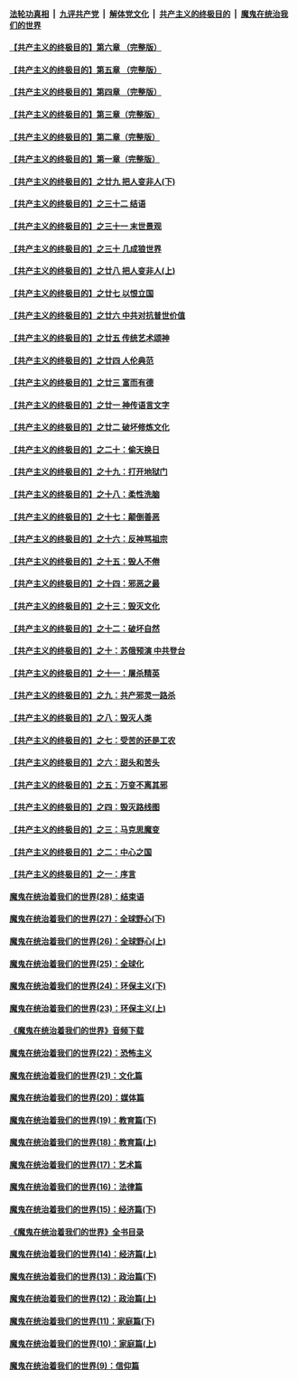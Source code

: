 ####  [法轮功真相](../../../../basic/blob/master/README.md?t=06071001) &nbsp;|&nbsp; [九评共产党](../../../../9ping.md/blob/master/README.md?t=06071001) &nbsp;|&nbsp; [解体党文化](../../../../jtdwh.md/blob/master/README.md?t=06071001)  &nbsp;|&nbsp; [共产主义的终极目的](../../../../gczydzjmd.md/blob/master/README.md?t=06071001) &nbsp;|&nbsp; [魔鬼在统治我们的世界](../../../../mgztzwmdsj.md/blob/master/README.md?t=06071001) 

#### [【共产主义的终极目的】第六章 （完整版）](../pages/nsc422/n11428913.md?t=06071001) 

#### [【共产主义的终极目的】第五章 （完整版）](../pages/nsc422/n11428912.md?t=06071001) 

#### [【共产主义的终极目的】第四章 （完整版）](../pages/nsc422/n11428907.md?t=06071001) 

#### [【共产主义的终极目的】第三章（完整版）](../pages/nsc422/n11428848.md?t=06071001) 

#### [【共产主义的终极目的】第二章（完整版）](../pages/nsc422/n11428831.md?t=06071001) 

#### [【共产主义的终极目的】第一章（完整版）](../pages/nsc422/n11417651.md?t=06071001) 

#### [【共产主义的终极目的】之廿九 把人变非人(下)](../pages/nsc422/n11344140.md?t=06071001) 

#### [【共产主义的终极目的】之三十二 结语](../pages/nsc422/n11360535.md?t=06071001) 

#### [【共产主义的终极目的】之三十一 末世景观](../pages/nsc422/n11351129.md?t=06071001) 

#### [【共产主义的终极目的】之三十 几成狼世界](../pages/nsc422/n11348280.md?t=06071001) 

#### [【共产主义的终极目的】之廿八 把人变非人(上)](../pages/nsc422/n11340492.md?t=06071001) 

#### [【共产主义的终极目的】之廿七 以恨立国](../pages/nsc422/n11336944.md?t=06071001) 

#### [【共产主义的终极目的】之廿六 中共对抗普世价值](../pages/nsc422/n11324785.md?t=06071001) 

#### [【共产主义的终极目的】之廿五 传统艺术颂神](../pages/nsc422/n11296396.md?t=06071001) 

#### [【共产主义的终极目的】之廿四 人伦典范](../pages/nsc422/n11296397.md?t=06071001) 

#### [【共产主义的终极目的】之廿三 富而有德](../pages/nsc422/n11283598.md?t=06071001) 

#### [【共产主义的终极目的】之廿一 神传语言文字](../pages/nsc422/n11263265.md?t=06071001) 

#### [【共产主义的终极目的】之廿二 破坏修炼文化](../pages/nsc422/n11245728.md?t=06071001) 

#### [【共产主义的终极目的】之二十：偷天换日](../pages/nsc422/n11238846.md?t=06071001) 

#### [【共产主义的终极目的】之十九：打开地狱门](../pages/nsc422/n11206376.md?t=06071001) 

#### [【共产主义的终极目的】之十八：柔性洗脑](../pages/nsc422/n11199994.md?t=06071001) 

#### [【共产主义的终极目的】之十七：颠倒善恶](../pages/nsc422/n11179782.md?t=06071001) 

#### [【共产主义的终极目的】之十六：反神骂祖宗](../pages/nsc422/n11166798.md?t=06071001) 

#### [【共产主义的终极目的】之十五：毁人不倦](../pages/nsc422/n11166792.md?t=06071001) 

#### [【共产主义的终极目的】之十四：邪恶之最](../pages/nsc422/n11150249.md?t=06071001) 

#### [【共产主义的终极目的】之十三：毁灭文化](../pages/nsc422/n11135227.md?t=06071001) 

#### [【共产主义的终极目的】之十二：破坏自然](../pages/nsc422/n11135214.md?t=06071001) 

#### [【共产主义的终极目的】之十：苏俄预演 中共登台](../pages/nsc422/n11118424.md?t=06071001) 

#### [【共产主义的终极目的】之十一：屠杀精英](../pages/nsc422/n11118442.md?t=06071001) 

#### [【共产主义的终极目的】之九：共产邪灵一路杀](../pages/nsc422/n11114139.md?t=06071001) 

#### [【共产主义的终极目的】之八：毁灭人类](../pages/nsc422/n11108503.md?t=06071001) 

#### [【共产主义的终极目的】之七：受苦的还是工农](../pages/nsc422/n11101809.md?t=06071001) 

#### [【共产主义的终极目的】之六：甜头和苦头](../pages/nsc422/n11096971.md?t=06071001) 

#### [【共产主义的终极目的】之五：万变不离其邪](../pages/nsc422/n11091285.md?t=06071001) 

#### [【共产主义的终极目的】之四：毁灭路线图](../pages/nsc422/n11086284.md?t=06071001) 

#### [【共产主义的终极目的】之三：马克思魔变](../pages/nsc422/n11061941.md?t=06071001) 

#### [【共产主义的终极目的】之二：中心之国](../pages/nsc422/n11047728.md?t=06071001) 

#### [【共产主义的终极目的】之一：序言](../pages/nsc422/n11086077.md?t=06071001) 

#### [魔鬼在统治着我们的世界(28)：结束语](../pages/nsc422/n10936246.md?t=06071001) 

#### [魔鬼在统治着我们的世界(27)：全球野心(下)](../pages/nsc422/n10928319.md?t=06071001) 

#### [魔鬼在统治着我们的世界(26)：全球野心(上)](../pages/nsc422/n10900318.md?t=06071001) 

#### [魔鬼在统治着我们的世界(25)：全球化](../pages/nsc422/n10788205.md?t=06071001) 

#### [魔鬼在统治着我们的世界(24)：环保主义(下)](../pages/nsc422/n10695307.md?t=06071001) 

#### [魔鬼在统治着我们的世界(23)：环保主义(上)](../pages/nsc422/n10688613.md?t=06071001) 

#### [《魔鬼在统治着我们的世界》音频下载](../pages/nsc422/n10635553.md?t=06071001) 

#### [魔鬼在统治着我们的世界(22)：恐怖主义](../pages/nsc422/n10614727.md?t=06071001) 

#### [魔鬼在统治着我们的世界(21)：文化篇](../pages/nsc422/n10597706.md?t=06071001) 

#### [魔鬼在统治着我们的世界(20)：媒体篇](../pages/nsc422/n10586579.md?t=06071001) 

#### [魔鬼在统治着我们的世界(19)：教育篇(下)](../pages/nsc422/n10564808.md?t=06071001) 

#### [魔鬼在统治着我们的世界(18)：教育篇(上)](../pages/nsc422/n10526970.md?t=06071001) 

#### [魔鬼在统治着我们的世界(17)：艺术篇](../pages/nsc422/n10499093.md?t=06071001) 

#### [魔鬼在统治着我们的世界(16)：法律篇](../pages/nsc422/n10485969.md?t=06071001) 

#### [魔鬼在统治着我们的世界(15)：经济篇(下)](../pages/nsc422/n10469975.md?t=06071001) 

#### [《魔鬼在统治着我们的世界》全书目录](../pages/nsc422/n10464261.md?t=06071001) 

#### [魔鬼在统治着我们的世界(14)：经济篇(上)](../pages/nsc422/n10457370.md?t=06071001) 

#### [魔鬼在统治着我们的世界(13)：政治篇(下)](../pages/nsc422/n10448270.md?t=06071001) 

#### [魔鬼在统治着我们的世界(12)：政治篇(上)](../pages/nsc422/n10444576.md?t=06071001) 

#### [魔鬼在统治着我们的世界(11)：家庭篇(下)](../pages/nsc422/n10440961.md?t=06071001) 

#### [魔鬼在统治着我们的世界(10)：家庭篇(上)](../pages/nsc422/n10435448.md?t=06071001) 

#### [魔鬼在统治着我们的世界(9)：信仰篇](../pages/nsc422/n10432159.md?t=06071001) 

